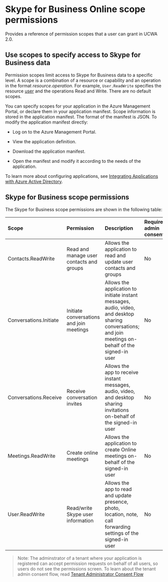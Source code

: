 
# Skype for Business Online scope permissions
Provides a reference of permission scopes that a user can grant in UCWA 2.0.



## Use scopes to specify access to Skype for Business data

Permission scopes limit access to Skype for Business data to a specific level. A scope is a combination of a resource or capability and an operation in the format _resource.operation_. For example, `User.ReadWrite` specifies the resource [user](user_ref.md) and the operations Read and Write. There are no default scopes.

You can specify scopes for your application in the Azure Management Portal, or declare them in your application manifest. Scope information is stored in the application manifest. The format of the manifest is JSON. To modify the application manifest directly:


- Log on to the Azure Management Portal.
 
- View the application definition.
 
- Download the application manifest.
 
- Open the manifest and modify it according to the needs of the application.
 
To learn more about configuring applications, see [Integrating Applications with Azure Active Directory](https://azure.microsoft.com/en-us/documentation/articles/active-directory-integrating-applications/).


## Skype for Business scope permissions

The Skype for Business scope permissions are shown in the following table:



|**Scope**|**Permission**|**Description**|**Requires admin consent**|
|:-----|:-----|:-----|:-----|
|Contacts.ReadWrite|Read and manage user contacts and groups|Allows the application to read and update user contacts and groups|No|
|Conversations.Initiate|Initiate conversations and join meetings|Allows the application to initiate instant messages, audio, video, and desktop sharing conversations; and join meetings on-behalf of the signed-in user|No|
|Conversations.Receive|Receive conversation invites|Allows the app to receive instant messages, audio, video, and desktop sharing invitations on-behalf of the signed-in user|No|
|Meetings.ReadWrite|Create online meetings|Allows the application to create Online meetings on-behalf of the signed-in user|No|
|User.ReadWrite|Read/write Skype user information|Allows the app to read and update presence, photo, location, note, call forwarding settings of the signed-in user|No|

>Note: The adminstrator of a tenant where your application is registered can accept permission requests on behalf of all users, so users do not see the permissions screen. To learn about the tenant admin consent flow, read [Tenant Administrator Consent Flow](https://msdn.microsoft.com/en-us/skype/websdk/docs/developwebsdkappsforsfbonline#tenant-administrator-consent-flow)
